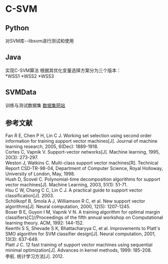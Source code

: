 # C-SVM

## Python
对SVM库--libsvm进行测试和使用

## Java
实现C-SVM算法
根据其优化变量选择方案分为三个版本：  
*WSS1  *WSS2  *WSS3

## SVMData
训练与测试数据集
[数据集网站](https://www.csie.ntu.edu.tw/~cjlin/libsvmtools/datasets/)

## 参考文献
Fan R E, Chen P H, Lin C J. Working set selection using second order information for training support vector machines[J]. Journal of machine learning research, 2005, 6(Dec): 1889-1918.  
Cortes C, Vapnik V. Support-vector networks[J]. Machine learning, 1995, 20(3): 273-297.  
Weston J, Watkins C. Multi-class support vector machines[R]. Technical Report CSD-TR-98-04, Department of Computer Science, Royal Holloway, University of London, May, 1998.  
Hush D, Scovel C. Polynomial-time decomposition algorithms for support vector machines[J]. Machine Learning, 2003, 51(1): 51-71.  
Hsu C W, Chang C C, Lin C J. A practical guide to support vector classification[J]. 2003.  
Schölkopf B, Smola A J, Williamson R C, et al. New support vector algorithms[J]. Neural computation, 2000, 12(5): 1207-1245.  
Boser B E, Guyon I M, Vapnik V N. A training algorithm for optimal margin classifiers[C]//Proceedings of the fifth annual workshop on Computational learning theory. ACM, 1992: 144-152.  
Keerthi S S, Shevade S K, Bhattacharyya C, et al. Improvements to Platt's SMO algorithm for SVM classifier design[J]. Neural computation, 2001, 13(3): 637-649.  
Platt J C. 12 fast training of support vector machines using sequential minimal optimization[J]. Advances in kernel methods, 1999: 185-208.  
李航. 统计学习方法[J]. 2012.
